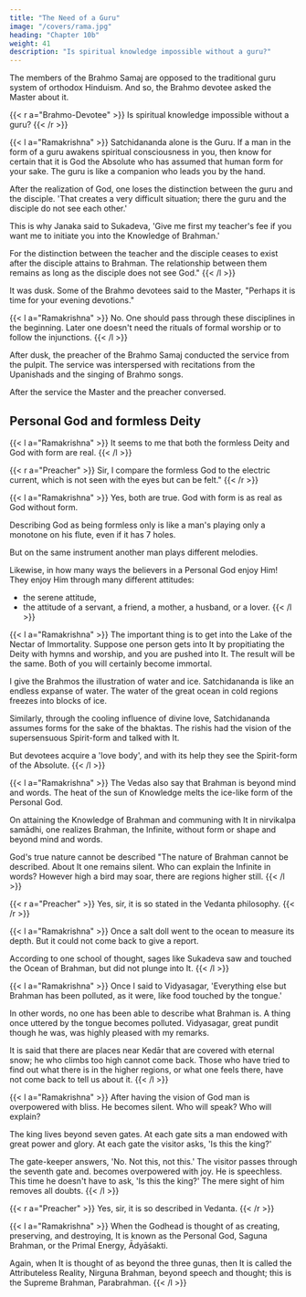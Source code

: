 ```yaml
---
title: "The Need of a Guru"
image: "/covers/rama.jpg"
heading: "Chapter 10b"
weight: 41
description: "Is spiritual knowledge impossible without a guru?"
---
```



The members of the Brahmo Samaj are opposed to the traditional guru system of orthodox Hinduism. And so, the Brahmo devotee asked the Master about it.


{{< r a="Brahmo-Devotee" >}}
Is spiritual knowledge impossible without a guru?
{{< /r >}}


{{< l a="Ramakrishna" >}}
Satchidananda alone is the Guru. If a man in the form of a guru awakens spiritual consciousness in you, then know for certain that it is God the Absolute who has assumed that human form for your sake. The guru is like a companion who leads you by the hand.

After the realization of God, one loses the distinction between the guru and the disciple. 'That creates a very difficult situation; there the guru and the disciple do not see each other.' 

This is why Janaka said to Sukadeva, 'Give me first my teacher's fee if you want me to initiate you into the Knowledge of Brahman.' 

For the distinction between the teacher and the disciple ceases to exist after the disciple attains to Brahman. The relationship between them remains as long as the disciple does not see God."
{{< /l >}}


It was dusk. Some of the Brahmo devotees said to the Master, "Perhaps it is time for your evening devotions."


{{< l a="Ramakrishna" >}}
No. One should pass through these disciplines in the beginning. Later one doesn't need the rituals of formal worship or to follow the injunctions.
{{< /l >}}

After dusk, the preacher of the Brahmo Samaj conducted the service from the pulpit. The service was interspersed with recitations from the Upanishads and the singing of Brahmo songs.

After the service the Master and the preacher conversed.

## Personal God and formless Deity

{{< l a="Ramakrishna" >}}
It seems to me that both the formless Deity and God with form are real.
{{< /l >}}


{{< r a="Preacher" >}}
Sir, I compare the formless God to the electric current, which is not seen with the eyes but can be felt."
{{< /r >}}


{{< l a="Ramakrishna" >}}
Yes, both are true. God with form is as real as God without form.

Describing God as being formless only is like a man's playing only a monotone on his flute, even if it has 7 holes.

But on the same instrument another man plays different melodies. 

Likewise, in how many ways the believers in a Personal God enjoy Him! They enjoy Him through many different attitudes:
- the serene attitude,
- the attitude of a servant, a friend, a mother, a husband, or a lover.
{{< /l >}}


{{< l a="Ramakrishna" >}}
The important thing is to get into the Lake of the Nectar of Immortality. Suppose one person gets into It by propitiating the Deity with hymns and worship, and you are pushed into It. The result will be the same. Both of you will certainly become immortal.

I give the Brahmos the illustration of water and ice. Satchidananda is like an endless expanse of water. The water of the great ocean in cold regions freezes into blocks of ice.

Similarly, through the cooling influence of divine love, Satchidananda assumes forms for the sake of the bhaktas. The rishis had the vision of the supersensuous Spirit-form and talked with It. 

But devotees acquire a 'love body', and with its help they see the Spirit-form of the Absolute.
{{< /l >}}


{{< l a="Ramakrishna" >}}
The Vedas also say that Brahman is beyond mind and words. The heat of the sun of Knowledge melts the ice-like form of the Personal God. 

On attaining the Knowledge of Brahman and communing with It in nirvikalpa samādhi, one realizes Brahman, the Infinite, without form or shape and beyond mind and words. 

God's true nature cannot be described "The nature of Brahman cannot be described. About It one remains silent. Who can explain the Infinite in words? However high a bird may soar, there are regions higher still.
{{< /l >}}


{{< r a="Preacher" >}}
Yes, sir, it is so stated in the Vedanta philosophy.
{{< /r >}}


{{< l a="Ramakrishna" >}}
Once a salt doll went to the ocean to measure its depth. But it could not come back to give a report. 

According to one school of thought, sages like Sukadeva saw and touched the Ocean of Brahman, but did not plunge into It. 
{{< /l >}}


{{< l a="Ramakrishna" >}}
Once I said to Vidyasagar, 'Everything else but Brahman has been polluted, as it were, like food touched by the tongue.' 

In other words, no one has been able to describe what Brahman is. A thing once uttered by the tongue becomes polluted. Vidyasagar, great pundit though he was, was highly pleased with my remarks.

It is said that there are places near Kedār that are covered with eternal snow; he who climbs too high cannot come back. Those who have tried to find out what there is in the higher regions, or what one feels there, have not come back to tell us about it.
{{< /l >}}


{{< l a="Ramakrishna" >}}
After having the vision of God man is overpowered with bliss. He becomes silent. Who will speak? Who will explain?

The king lives beyond seven gates. At each gate sits a man endowed with great power and glory. At each gate the visitor asks, 'Is this the king?' 

The gate-keeper answers, 'No. Not this, not this.' The visitor passes through the seventh gate and. becomes overpowered with joy. He is speechless. This time he doesn't have to ask, 'Is this the king?' The mere sight of him removes all doubts.
{{< /l >}}


{{< r a="Preacher" >}}
Yes, sir, it is so described in Vedanta.
{{< /r >}}


{{< l a="Ramakrishna" >}}
When the Godhead is thought of as creating, preserving, and destroying, It is known as the Personal God, Saguna Brahman, or the Primal Energy, Ādyāśakti. 

Again, when It is thought of as beyond the three gunas, then It is called the Attributeless Reality, Nirguna Brahman, beyond speech and thought; this is the Supreme Brahman, Parabrahman.
{{< /l >}}

